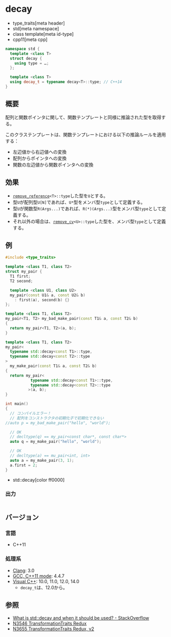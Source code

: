 # decay
* type_traits[meta header]
* std[meta namespace]
* class template[meta id-type]
* cpp11[meta cpp]

```cpp
namespace std {
  template <class T>
  struct decay {
    using type = …;
  };

  template <class T>
  using decay_t = typename decay<T>::type; // C++14
}
```

## 概要
配列と関数ポインタに関して、関数テンプレートと同様に推論された型を取得する。

このクラステンプレートは、関数テンプレートにおける以下の推論ルールを適用する：

- 左辺値から右辺値への変換
- 配列からポインタへの変換
- 関数の左辺値から関数ポインタへの変換


## 効果
- [`remove_reference`](remove_reference.md)`<T>::type`した型を`U`とする。
- 型`U`が配列型`U[N]`であれば、`U*`型をメンバ型`type`として定義する。
- 型`U`が関数型`R(Args...)`であれば、`R(*)(Args...)`型をメンバ型`type`として定義する。
- それ以外の場合は、[`remove_cv`](remove_cv.md)`<U>::type`した型を、メンバ型`type`として定義する。


## 例
```cpp
#include <type_traits>

template <class T1, class T2>
struct my_pair {
  T1 first;
  T2 second;

  template <class U1, class U2>
  my_pair(const U1& a, const U2& b)
    : first(a), second(b) {}
};

template <class T1, class T2>
my_pair<T1, T2> my_bad_make_pair(const T1& a, const T2& b)
{
  return my_pair<T1, T2>(a, b);
}

template <class T1, class T2>
my_pair<
  typename std::decay<const T1>::type,
  typename std::decay<const T2>::type
>
  my_make_pair(const T1& a, const T2& b)
{
  return my_pair<
           typename std::decay<const T1>::type,
           typename std::decay<const T2>::type
          >(a, b);
}

int main()
{
  // コンパイルエラー！
  // 配列をコンストラクタの初期化子で初期化できない
//auto p = my_bad_make_pair("hello", "world");

  // OK
  // decltype(q) == my_pair<const char*, const char*>
  auto q = my_make_pair("hello", "world");

  // OK
  // decltype(a) == mu_pair<int, int>
  auto a = my_make_pair(3, 1);
  a.first = 2;
}
```
* std::decay[color ff0000]

### 出力
```
```

## バージョン
### 言語
- C++11

### 処理系
- [Clang](/implementation.md#clang): 3.0
- [GCC, C++11 mode](/implementation.md#gcc): 4.4.7
- [Visual C++](/implementation.md#visual_cpp): 10.0, 11.0, 12.0, 14.0
	- `decay_t`は、12.0から。


## 参照
- [What is std::decay and when it should be used? - StackOverflow](http://stackoverflow.com/questions/25732386/what-is-stddecay-and-when-it-should-be-used)
- [N3546 TransformationTraits Redux](http://www.open-std.org/jtc1/sc22/wg21/docs/papers/2013/n3546.pdf)
- [N3655 TransformationTraits Redux, v2](http://www.open-std.org/jtc1/sc22/wg21/docs/papers/2013/n3655.pdf)


